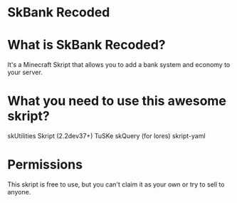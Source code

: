 # SkBank Recoded

# What is SkBank Recoded?
It's a Minecraft Skript that allows you to add a bank system and economy to your server.

# What you need to use this awesome skript?
skUtilities
Skript (2.2dev37+)
TuSKe
skQuery (for lores)
skript-yaml

# Permissions
This skript is free to use, but you can't claim it as your own or try to sell to anyone.
